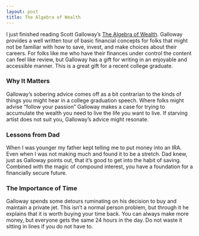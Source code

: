 ```yaml
---
layout: post
title: The Algebra of Wealth
---
```

I just finished reading Scott Galloway’s [The Algebra of Wealth](https://www.amazon.com/Algebra-Wealth-Formula-Financial-Security/dp/0593714024). Galloway provides a well written tour of basic financial concepts for folks that might not be familiar with how to save, invest, and make choices about their careers. For folks like me who have their finances under control the content can feel like review, but Galloway has a gift for writing in an enjoyable and accessible manner. This is a great gift for a recent college graduate.

### Why It Matters
Galloway’s sobering advice comes off as a bit contrarian to the kinds of things you might hear in a college graduation speech. Where folks might advise “follow your passion” Galloway makes a case for trying to accumulate the wealth you need to live the life you want to live. If starving artist does not suit you, Galloway’s advice might resonate.

### Lessons from Dad
When I was younger my father kept telling me to put money into an IRA. Even when I was not making much and found it to be a stretch. Dad knew, just as Galloway points out, that it’s good to get into the habit of saving. Combined with the magic of compound interest, you have a foundation for a financially secure future.

### The Importance of Time
Galloway spends some detours ruminating on his decision to buy and maintain a private jet. This isn’t a normal person problem, but through it he explains that it is worth buying your time back. You can always make more money, but everyone gets the same 24 hours in the day. Do not waste it sitting in lines if you do not have to. 